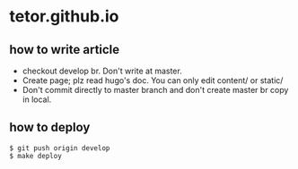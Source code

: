# tetor.github.io

## how to write article

- checkout develop br. Don't write at master.
- Create page; plz read hugo's doc.
  You can only edit content/ or static/
- Don't commit directly to master branch and don't create master br copy in local.


## how to deploy

```
$ git push origin develop
$ make deploy
```
